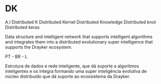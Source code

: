 # DK
A.I 
Distributed K
Distributed Kernel
Distributed Knowledge
Distributed knot
Distributed keras

Data structure and intelligent network that supports intelligent algorithms and integrates them into a distributed evolutionary super intelligence that supports the Drayker ecosystem.








PT - BR - L

Estrutura de dados e rede inteligente, que dá suporte a algoritmos inteligentes e os integra formando uma super inteligência evolutiva de núcleo distribuído que dá suporte ao ecossistema da Drayker.
